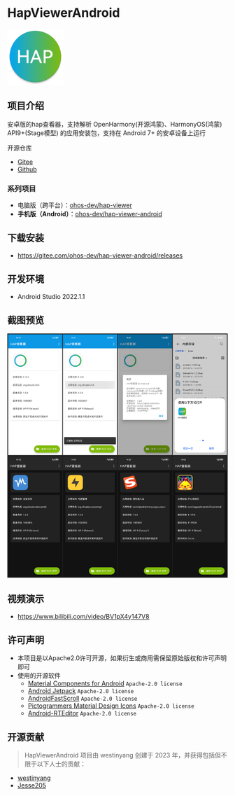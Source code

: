 # HapViewerAndroid

<img src="app/src/main/res/mipmap-xxxhdpi/ic_launcher_round.webp" width="128px" />

## 项目介绍

安卓版的hap查看器，支持解析 OpenHarmony(开源鸿蒙)、HarmonyOS(鸿蒙) API9+(Stage模型) 的应用安装包，支持在 Android 7+ 的安卓设备上运行

开源仓库

- [Gitee](https://gitee.com/ohos-dev/hap-viewer-android)
- [Github](https://github.com/ohos-dev/hap-viewer-android)

### 系列项目

- 电脑版（跨平台）：[ohos-dev/hap-viewer](https://gitee.com/ohos-dev/hap-viewer)
- **手机版（Android）**：[ohos-dev/hap-viewer-android](https://gitee.com/ohos-dev/hap-viewer-android)

## 下载安装

- https://gitee.com/ohos-dev/hap-viewer-android/releases

## 开发环境

- Android Studio 2022.1.1

## 截图预览

![](screenshot/all.png)

## 视频演示

- https://www.bilibili.com/video/BV1pX4y147V8

## 许可声明

- 本项目是以Apache2.0许可开源，如果衍生或商用需保留原始版权和许可声明即可
- 使用的开源软件
  - [Material Components for Android](https://github.com/material-components/material-components-android) `Apache-2.0 license`
  - [Android Jetpack](https://github.com/androidx/androidx) `Apache-2.0 license`
  - [AndroidFastScroll](https://github.com/zhanghai/AndroidFastScroll) `Apache-2.0 license`
  - [Pictogrammers Material Design Icons](https://pictogrammers.com/library/mdi/) `Apache-2.0 license`
  - [Android-RTEditor](https://github.com/1gravity/Android-RTEditor) `Apache-2.0 license`

## 开源贡献

> HapViewerAndroid 项目由 westinyang 创建于 2023 年，并获得包括但不限于以下人士的贡献：

- [westinyang](https://gitee.com/westinyang)
- [Jesse205](https://gitee.com/Jesse205)
